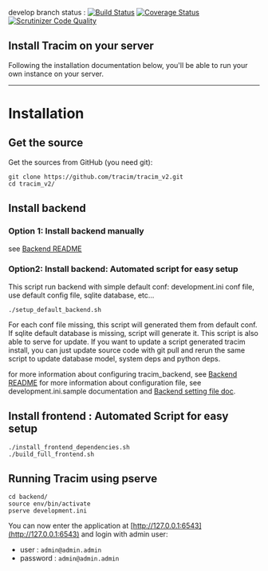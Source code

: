 develop branch status :
[![Build Status](https://travis-ci.org/tracim/tracim_v2.svg?branch=develop)](https://travis-ci.org/tracim/tracim_v2)
[![Coverage Status](https://coveralls.io/repos/github/tracim/tracim_v2/badge.svg?branch=develop)](https://coveralls.io/github/tracim/tracim_v2?branch=develop)
[![Scrutinizer Code Quality](https://scrutinizer-ci.com/g/tracim/tracim_v2/badges/quality-score.png?b=develop)](https://scrutinizer-ci.com/g/tracim/tracim_v2/?branch=develop)


## Install Tracim on your server ##

Following the installation documentation below, you'll be able to run your own instance on your server.

----

# Installation #

## Get the source ##

Get the sources from GitHub (you need git):

    git clone https://github.com/tracim/tracim_v2.git
    cd tracim_v2/

## Install backend
### Option 1: Install backend manually ###

see [Backend README](backend/README.md)

### Option2: Install backend: Automated script for easy setup ###

This script run backend with simple default conf: development.ini conf file, use
default config file, sqlite database, etc...

    ./setup_default_backend.sh

For each conf file missing, this script will generated them from default conf.
If sqlite default database is missing, script will generate it.
This script is also able to serve for update. If you want to update a script
generated tracim install, you can just update source code with git pull and
rerun the same script to update database model, system deps and python deps.

for more information about configuring tracim_backend, see [Backend README](backend/README.md)
for more information about configuration file, see development.ini.sample documentation
and [Backend setting file doc](backend/doc/setting.md).


## Install frontend : Automated Script for easy setup ##

    ./install_frontend_dependencies.sh
    ./build_full_frontend.sh

## Running Tracim using pserve ##

    cd backend/
    source env/bin/activate
    pserve development.ini

You can now enter the application at
[http://127.0.0.1:6543](http://127.0.0.1:6543) and login with admin user:

 * user : `admin@admin.admin`
 * password : `admin@admin.admin`


